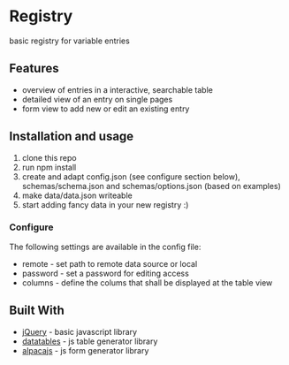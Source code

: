 # Registry

basic registry for variable entries

## Features

* overview of entries in a interactive, searchable table
* detailed view of an entry on single pages
* form view to add new or edit an existing entry

## Installation and usage

1. clone this repo
2. run npm install
3. create and adapt config.json (see configure section below), schemas/schema.json and schemas/options.json (based on examples)
4. make data/data.json writeable
5. start adding fancy data in your new registry :)

### Configure

The following settings are available in the config file:

* remote - set path to remote data source or local
* password - set a password for editing access
* columns - define the colums that shall be displayed at the table view

## Built With

* [jQuery](https://jquery.com/) - basic javascript library
* [datatables](https://www.datatables.net/) - js table generator library
* [alpacajs](http://alpacajs.org) - js form generator library
